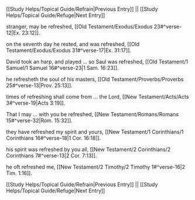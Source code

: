 [[Study Helps/Topical Guide/Refrain|Previous Entry]]  ||  [[Study Helps/Topical Guide/Refuge|Next Entry]]

 stranger, may be refreshed, [[Old Testament/Exodus/Exodus 23#^verse-12|Ex. 23:12]].

 on the seventh day he rested, and was refreshed, [[Old Testament/Exodus/Exodus 31#^verse-17|Ex. 31:17]].

 David took an harp, and played ... so Saul was refreshed, [[Old Testament/1 Samuel/1 Samuel 16#^verse-23|1 Sam. 16:23]].

 he refresheth the soul of his masters, [[Old Testament/Proverbs/Proverbs 25#^verse-13|Prov. 25:13]].

 times of refreshing shall come from ... the Lord, [[New Testament/Acts/Acts 3#^verse-19|Acts 3:19]].

 That I may ... with you be refreshed, [[New Testament/Romans/Romans 15#^verse-32|Rom. 15:32]].

 they have refreshed my spirit and yours, [[New Testament/1 Corinthians/1 Corinthians 16#^verse-18|1 Cor. 16:18]].

 his spirit was refreshed by you all, [[New Testament/2 Corinthians/2 Corinthians 7#^verse-13|2 Cor. 7:13]].

 he oft refreshed me, [[New Testament/2 Timothy/2 Timothy 1#^verse-16|2 Tim. 1:16]].

[[Study Helps/Topical Guide/Refrain|Previous Entry]]  ||  [[Study Helps/Topical Guide/Refuge|Next Entry]]